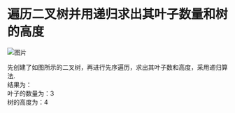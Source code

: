 # 遍历二叉树并用递归求出其叶子数量和树的高度

![图片](https://user-images.githubusercontent.com/58380133/135962864-ec1f8571-24db-424c-970a-845c01626708.png)

先创建了如图所示的二叉树，再进行先序遍历，求出其叶子数和高度，采用递归算法.  
结果为：  
叶子的数量为：3  
树的高度为：4
